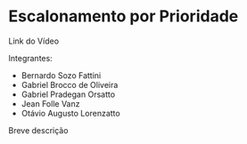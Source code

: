 # Escalonamento por Prioridade
Link do Vídeo

Integrantes:
- Bernardo Sozo Fattini
- Gabriel Brocco de Oliveira
- Gabriel Pradegan Orsatto
- Jean Folle Vanz
- Otávio Augusto Lorenzatto

Breve descrição 

